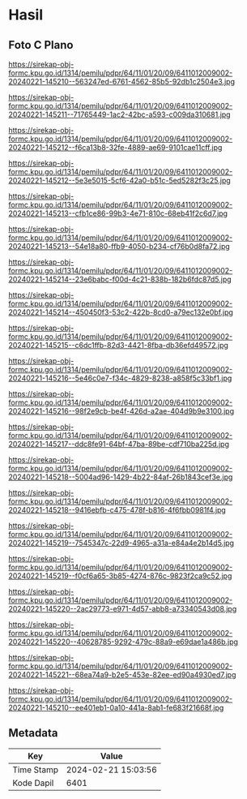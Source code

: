 # Hasil

## Foto C Plano

https://sirekap-obj-formc.kpu.go.id/1314/pemilu/pdpr/64/11/01/20/09/6411012009002-20240221-145210--563247ed-6761-4562-85b5-92db1c2504e3.jpg

https://sirekap-obj-formc.kpu.go.id/1314/pemilu/pdpr/64/11/01/20/09/6411012009002-20240221-145211--71765449-1ac2-42bc-a593-c009da310681.jpg

https://sirekap-obj-formc.kpu.go.id/1314/pemilu/pdpr/64/11/01/20/09/6411012009002-20240221-145212--f6ca13b8-32fe-4889-ae69-9101cae11cff.jpg

https://sirekap-obj-formc.kpu.go.id/1314/pemilu/pdpr/64/11/01/20/09/6411012009002-20240221-145212--5e3e5015-5cf6-42a0-b51c-5ed5282f3c25.jpg

https://sirekap-obj-formc.kpu.go.id/1314/pemilu/pdpr/64/11/01/20/09/6411012009002-20240221-145213--cfb1ce86-99b3-4e71-810c-68eb41f2c6d7.jpg

https://sirekap-obj-formc.kpu.go.id/1314/pemilu/pdpr/64/11/01/20/09/6411012009002-20240221-145213--54e18a80-ffb9-4050-b234-cf76b0d8fa72.jpg

https://sirekap-obj-formc.kpu.go.id/1314/pemilu/pdpr/64/11/01/20/09/6411012009002-20240221-145214--23e6babc-f00d-4c21-838b-182b6fdc87d5.jpg

https://sirekap-obj-formc.kpu.go.id/1314/pemilu/pdpr/64/11/01/20/09/6411012009002-20240221-145214--450450f3-53c2-422b-8cd0-a79ec132e0bf.jpg

https://sirekap-obj-formc.kpu.go.id/1314/pemilu/pdpr/64/11/01/20/09/6411012009002-20240221-145215--c6dc1ffb-82d3-4421-8fba-db36efd49572.jpg

https://sirekap-obj-formc.kpu.go.id/1314/pemilu/pdpr/64/11/01/20/09/6411012009002-20240221-145216--5e46c0e7-f34c-4829-8238-a858f5c33bf1.jpg

https://sirekap-obj-formc.kpu.go.id/1314/pemilu/pdpr/64/11/01/20/09/6411012009002-20240221-145216--98f2e9cb-be4f-426d-a2ae-404d9b9e3100.jpg

https://sirekap-obj-formc.kpu.go.id/1314/pemilu/pdpr/64/11/01/20/09/6411012009002-20240221-145217--ddc8fe91-64bf-47ba-89be-cdf710ba225d.jpg

https://sirekap-obj-formc.kpu.go.id/1314/pemilu/pdpr/64/11/01/20/09/6411012009002-20240221-145218--5004ad96-1429-4b22-84af-26b1843cef3e.jpg

https://sirekap-obj-formc.kpu.go.id/1314/pemilu/pdpr/64/11/01/20/09/6411012009002-20240221-145218--9416ebfb-c475-478f-b816-4f6fbb0981f4.jpg

https://sirekap-obj-formc.kpu.go.id/1314/pemilu/pdpr/64/11/01/20/09/6411012009002-20240221-145219--7545347c-22d9-4965-a31a-e84a4e2b14d5.jpg

https://sirekap-obj-formc.kpu.go.id/1314/pemilu/pdpr/64/11/01/20/09/6411012009002-20240221-145219--f0cf6a65-3b85-4274-876c-9823f2ca9c52.jpg

https://sirekap-obj-formc.kpu.go.id/1314/pemilu/pdpr/64/11/01/20/09/6411012009002-20240221-145220--2ac29773-e971-4d57-abb8-a73340543d08.jpg

https://sirekap-obj-formc.kpu.go.id/1314/pemilu/pdpr/64/11/01/20/09/6411012009002-20240221-145220--40628785-9292-479c-88a9-e69dae1a486b.jpg

https://sirekap-obj-formc.kpu.go.id/1314/pemilu/pdpr/64/11/01/20/09/6411012009002-20240221-145221--68ea74a9-b2e5-453e-82ee-ed90a4930ed7.jpg

https://sirekap-obj-formc.kpu.go.id/1314/pemilu/pdpr/64/11/01/20/09/6411012009002-20240221-145210--ee401eb1-0a10-441a-8ab1-fe683f21668f.jpg


## Metadata

| Key        | Value               |
| ---------- | ------------------- |
| Time Stamp | 2024-02-21 15:03:56 |
| Kode Dapil | 6401                |



